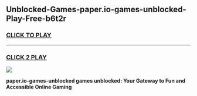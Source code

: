 
## Unblocked-Games-paper.io-games-unblocked-Play-Free-b6t2r
<h3>
<a href="https://premium76.site?title=paper.io-games-unblocked&ref=20M">CLICK TO PLAY</a></h3>
<hr>

<h3>
<a href="https://premium76.site?title=paper.io-games-unblocked&ref=20M">CLICK 2 PLAY</a>
  
</h3>

<a href="https://premium76.site?title=paper.io-games-unblocked&ref=19M"><img src="https://clearcache.store/games.png"></a>


**paper.io-games-unblocked games unblocked: Your Gateway to Fun and Accessible Online Gaming**

